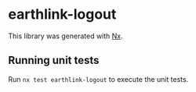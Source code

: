 # earthlink-logout

This library was generated with [Nx](https://nx.dev).

## Running unit tests

Run `nx test earthlink-logout` to execute the unit tests.
